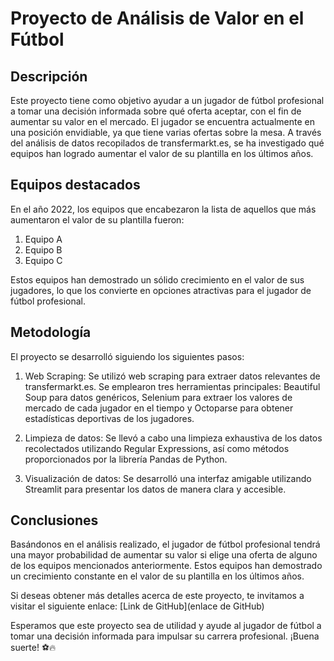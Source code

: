 # Proyecto de Análisis de Valor en el Fútbol

## Descripción
Este proyecto tiene como objetivo ayudar a un jugador de fútbol profesional a tomar una decisión informada sobre qué oferta aceptar, con el fin de aumentar su valor en el mercado. El jugador se encuentra actualmente en una posición envidiable, ya que tiene varias ofertas sobre la mesa. A través del análisis de datos recopilados de transfermarkt.es, se ha investigado qué equipos han logrado aumentar el valor de su plantilla en los últimos años.

## Equipos destacados
En el año 2022, los equipos que encabezaron la lista de aquellos que más aumentaron el valor de su plantilla fueron:

1. Equipo A
2. Equipo B
3. Equipo C

Estos equipos han demostrado un sólido crecimiento en el valor de sus jugadores, lo que los convierte en opciones atractivas para el jugador de fútbol profesional.

## Metodología
El proyecto se desarrolló siguiendo los siguientes pasos:

1. Web Scraping: Se utilizó web scraping para extraer datos relevantes de transfermarkt.es. Se emplearon tres herramientas principales: Beautiful Soup para datos genéricos, Selenium para extraer los valores de mercado de cada jugador en el tiempo y Octoparse para obtener estadísticas deportivas de los jugadores.

2. Limpieza de datos: Se llevó a cabo una limpieza exhaustiva de los datos recolectados utilizando Regular Expressions, así como métodos proporcionados por la librería Pandas de Python.

3. Visualización de datos: Se desarrolló una interfaz amigable utilizando Streamlit para presentar los datos de manera clara y accesible.

## Conclusiones
Basándonos en el análisis realizado, el jugador de fútbol profesional tendrá una mayor probabilidad de aumentar su valor si elige una oferta de alguno de los equipos mencionados anteriormente. Estos equipos han demostrado un crecimiento constante en el valor de su plantilla en los últimos años.

Si deseas obtener más detalles acerca de este proyecto, te invitamos a visitar el siguiente enlace: [Link de GitHub](enlace de GitHub)

Esperamos que este proyecto sea de utilidad y ayude al jugador de fútbol a tomar una decisión informada para impulsar su carrera profesional. ¡Buena suerte! ⚽🔥
